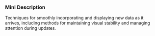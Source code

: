 ### Mini Description

Techniques for smoothly incorporating and displaying new data as it arrives, including methods for maintaining visual stability and managing attention during updates.
